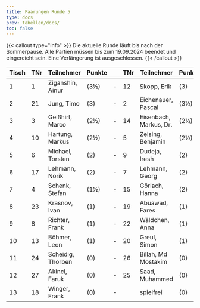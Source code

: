 ```yaml
---
title: Paarungen Runde 5
type: docs
prev: tabellen/docs/
toc: false
---
```


{{< callout type="info" >}}
Die aktuelle Runde läuft bis nach der Sommerpause. Alle Partien müssen bis zum 19.09.2024 beendet und eingereicht sein. Eine Verlängerung ist ausgeschlossen.
{{< /callout >}}


| Tisch | TNr | Teilnehmer        | Punkte |     | TNr | Teilnehmer             | Punkte | Ergebnis |
| ----- | --- | ----------------- | ------ | --- | --- | ---------------------- | ------ | -------- |
| 1     | 1   | Ziganshin, Ainur  | (3½)   | -   | 12  | Skopp, Erik            | (3)    | 1 - 0    |
| 2     | 21  | Jung, Timo        | (3)    | -   | 2   | Eichenauer, Pascal     | (3½)   | 0 - 1    |
| 3     | 3   | Geißhirt, Marco   | (2½)   | -   | 14  | Eisenbach, Markus, Dr. | (2½)   | 1 - 0    |
| 4     | 10  | Hartung, Markus   | (2½)   | -   | 5   | Zeising, Benjamin      | (2½)   | 0 - 1    |
| 5     | 6   | Michael, Torsten  | (2)    | -   | 9   | Dudeja, Iresh          | (2)    | 0 - 1    |
| 6     | 17  | Lehmann, Norik    | (2)    | -   | 7   | Lehmann, Georg         | (2)    | 0 - 1    |
| 7     | 4   | Schenk, Stefan    | (1½)   | -   | 15  | Görlach, Hanna         | (2)    | 1 - 0    |
| 8     | 23  | Krasnov, Ivan     | (1)    | -   | 19  | Abuawad, Fares         | (1)    | + - -    |
| 9     | 8   | Richter, Frank    | (1)    | -   | 22  | Wäldchen, Anna         | (1)    | 1 - 0    |
| 10    | 13  | Böhmer, Leon      | (1)    | -   | 20  | Greul, Simon           | (1)    | ½ - ½    |
| 11    | 24  | Scheidig, Thorben | (0)    | -   | 26  | Billah, Md Mostakim    | (0)    | - - -    |
| 12    | 27  | Akinci, Faruk     | (0)    | -   | 25  | Saad, Muhammed         | (0)    | 0 - 1    |
| 13    | 18  | Winger, Frank     | (0)    | -   |     | spielfrei              | (0)    | + - -    |
